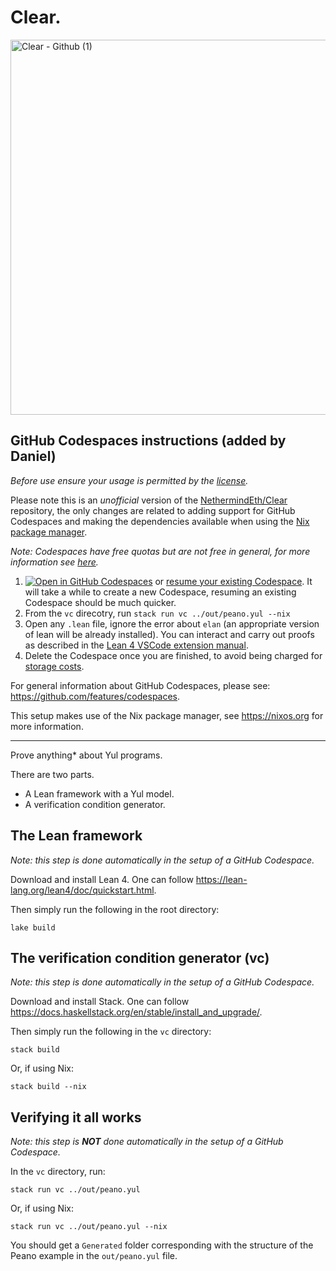 # Clear.

<img width="600" alt="Clear - Github (1)" src="https://github.com/NethermindEth/Clear/assets/114106639/9d92cbbc-5a55-4808-ae48-525647c1c0d6">

## GitHub Codespaces instructions (added by Daniel)
*Before use ensure your usage is permitted by the [license](./LICENSE.MD).*

Please note this is an *unofficial* version of the [NethermindEth/Clear](https://github.com/NethermindEth/Clear) repository, the only changes are related to adding support for GitHub Codespaces and making the dependencies available when using the [Nix package manager](https://nixos.org).

*Note: Codespaces have free quotas but are not free in general, for more information see [here](https://docs.github.com/en/billing/managing-billing-for-github-codespaces/about-billing-for-github-codespaces).*

1. [![Open in GitHub Codespaces](https://github.com/codespaces/badge.svg)](https://codespaces.new/Coda-Coda/Nethermind-Clear) or [resume your existing Codespace](https://codespaces.new/Coda-Coda/Nethermind-Clear?quickstart=1). It will take a while to create a new Codespace, resuming an existing Codespace should be much quicker.
2. From the `vc` direcotry, run `stack run vc ../out/peano.yul --nix`
3. Open any `.lean` file, ignore the error about `elan` (an appropriate version of lean will be already installed). You can interact and carry out proofs as described in the [Lean 4 VSCode extension manual](https://github.com/leanprover/vscode-lean4/blob/master/vscode-lean4/manual/manual.md).
4. Delete the Codespace once you are finished, to avoid being charged for [storage costs](https://docs.github.com/en/billing/managing-billing-for-github-codespaces/about-billing-for-github-codespaces).

For general information about GitHub Codespaces, please see: https://github.com/features/codespaces.

This setup makes use of the Nix package manager, see https://nixos.org for more information.

------------------

Prove anything* about Yul programs.

There are two parts.
  - A Lean framework with a Yul model.
  - A verification condition generator.

## The Lean framework
*Note: this step is done automatically in the setup of a GitHub Codespace.*

Download and install Lean 4. One can follow https://lean-lang.org/lean4/doc/quickstart.html.

Then simply run the following in the root directory:
```
lake build
```

## The verification condition generator (vc)
*Note: this step is done automatically in the setup of a GitHub Codespace.*

Download and install Stack. One can follow https://docs.haskellstack.org/en/stable/install_and_upgrade/.

Then simply run the following in the `vc` directory:
```
stack build
```
Or, if using Nix:
```
stack build --nix
```

## Verifying it all works
*Note: this step is __NOT__ done automatically in the setup of a GitHub Codespace.*

In the `vc` directory, run:
```
stack run vc ../out/peano.yul
```
Or, if using Nix:
```
stack run vc ../out/peano.yul --nix
```

You should get a `Generated` folder corresponding with the structure of the Peano example
in the `out/peano.yul` file.
